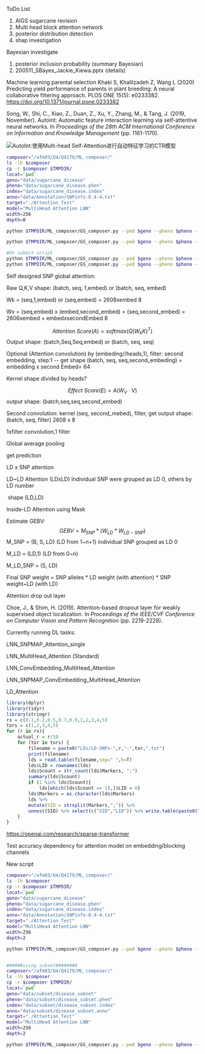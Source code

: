 ToDo List

1. AIGS sugarcane revision 
2. Multi head block attention network
3. posterior distribution detection
4. shap investigation 



Bayesian investigate

1. posterior inclusion probability (summary Bayesian)
2. 200511_SBayes_Jackie_Kiewa.pptx (details)

Machine learning parental selection
Khaki S, Khalilzadeh Z, Wang L (2020) Predicting yield performance of parents in plant breeding: A neural collaborative filtering approach. PLOS ONE 15(5): e0233382. https://doi.org/10.1371/journal.pone.0233382



Song, W., Shi, C., Xiao, Z., Duan, Z., Xu, Y., Zhang, M., & Tang, J. (2019, November). Autoint: Automatic feature interaction learning via self-attentive neural networks. In *Proceedings of the 28th ACM International Conference on Information and Knowledge Management* (pp. 1161-1170).

![AutoInt:使用Multi-head Self-Attention进行自动特征学习的CTR模型](https://picx.zhimg.com/v2-4875432d62160ab97a87a17d900dd704_720w.jpg?source=172ae18b)

```bash
composer="/afm03/Q4/Q4179/ML_composer/"
ls -lh $composer
cp -r $composer $TMPDIR/
locat=`pwd`
geno="data/sugarcane_disease"
pheno="data/sugarcane_disease.phen"
index="data/sugarcane_disease.index"
anno="data/Annotation/SNPinfo-0.4-4.txt"
target="./Attention_Test"
model="MultiHead Attention LNN"
width=256
depth=0

python $TMPDIR/ML_composer/GS_composer.py --ped $geno --pheno $pheno --mpheno 1 --index $index --annotation $anno --trait smut --width $width --depth $depth --model "MultiHead Attention LNN" -o $target --quiet 0 --plot --epoch 10 --num-heads 2 --batch 2 --lr 0.0001

python $TMPDIR/ML_composer/GS_composer.py --ped $geno --pheno $pheno --mpheno 1 --index $index --trait smut --width $width --depth $depth --model "Attention CNN" -o $target --quiet 1 --plot --epoch 15 --num-heads 2 --lr 0.001 --residual --batch 8

#On submit script
python $TMPDIR/ML_composer/GS_composer.py --ped $geno --pheno $pheno --mpheno 1 --index $index --trait smut --width $width --depth $depth --model "Attention CNN" -o $target --quiet 0 --plot --epoch 80 --num-heads 2 --lr 0.01 --residual
python $TMPDIR/ML_composer/GS_composer.py --ped $geno --pheno $pheno --mpheno 2 --index $index --trait pachy --width $width --depth $depth --model "Attention CNN" -o $target --quiet 0 --plot --epoch 80 --num-heads 2 --lr 0.01 --residual
```



Self designed SNP global attention:

Raw Q,K,V shape: (batch, seq, 1,embed) or (batch, seq, embed)

Wk = (seq,1,embed) or (seq,embed) = 2608xembed 8 

Wv = (seq,embed) x (embed,second_embed) = (seq,second_embed) = 2606xembed + embedxsecondEmbed 8


$$
Attention\ Score (A) = softmax(Q(W_kK)^T)
$$
Output shape: (batch,Seq,Seq,embed) or (batch, seq, seq) 

Optional (Attention convolution) by (embeding//heads,1), filter: second embedding, step:1 -- get shape (batch, seq, seq,second_embeding) = embedding x second Embed= 64

Kernel shape divided by heads?


$$
Effect\ Score (E) = A(W_V \cdot V)
$$
output shape: (batch,seq,seq,second_embed)

Second convolution: kernel (seq, second_mebed), filter, get output shape: (batch, seq, filter) 2608 x 8

1xfilter convolution,1 filter

Global average pooling

get prediction



LD x SNP attention

LD~LD Attention (LDxLD) Individual SNP were grouped as LD 0, others by LD number

​	shape (LD,LD)

Inside-LD Attention using Mask

Estimate GEBV:
$$
GEBV = M_{SNP} * (W_{LD}*W_{LD-SNP}) 
$$
M_SNP = (B, S, LD) (LD from 1~n+1) individual SNP grouped as LD 0

M_LD = (LD,1) (LD from 0~n)

M_LD_SNP = (S, LD) 

Final SNP weight = SNP alleles * LD weight (with attention) * SNP weight~LD (with LD)



Attention drop out layer

 Choe, J., & Shim, H. (2019). Attention-based dropout layer for weakly supervised object localization. In *Proceedings of the IEEE/CVF Conference on Computer Vision and Pattern Recognition* (pp. 2219-2228).



Currently running DL tasks:

LNN_SNPMAP_Attention_single 

LNN_MultiHead_Attention (Standard)

LNN_ConvEmbedding_MultiHead_Attention

LNN_SNPMAP_ConvEmbedding_MultiHead_Attention

LD_Attention



```R
library(dplyr)
library(tidyr)
library(stringr)
rs = c(0.1,0.2,0.5,0.7,0.9,1,2,3,4,5)
tors = c(1,2,3,4,5)
for (r in rs){
	actual_r = r/10
	for (tor in tors) {
        filename = paste0("LDs/LD-SNPs-",r,"-",tor,".txt")
        print(filename)
        lds = read.table(filename,sep=" ",h=T)
        lds$LID = rownames(lds)
		lds$Scount = str_count(lds$Markers, ";")
        summary(lds$Scount)
        if (1 %in% lds$Scount){
        	lds[which(lds$Scount == 1),]$LID = 0}
        lds$Markers = as.character(lds$Markers)
        lds %>% 
		mutate(SID = strsplit(Markers,";")) %>% 
		unnest(SID) %>% select(c("SID","LID")) %>% write.table(paste0("SNP_LD_0/SNPinfo-",actual_r,"-",tor,".txt"),row.names=F,quote=F,col.names=T,sep="\t")
    }
}


```

https://openai.com/research/sparse-transformer



Test accuracy dependency for attention model on embedding/blocking channels



New script

```bash
composer="/afm03/Q4/Q4179/ML_composer/"
ls -lh $composer
cp -r $composer $TMPDIR/
locat=`pwd`
geno="data/sugarcane_disease"
pheno="data/sugarcane_disease.phen"
index="data/sugarcane_disease.index"
anno="data/Annotation/SNPinfo-0.4-4.txt"
target="./Attention_Test"
model="MultiHead Attention LNN"
width=256
depth=2

python $TMPDIR/ML_composer/GS_composer.py --ped $geno --pheno $pheno --mpheno 1 --index $index --annotation $anno --trait smut --width $width --depth $depth --model "MultiHead Attention LNN" -o $target --quiet 1 --round 1 --plot --epoch 10 --embedding 64 --num-heads 1 --batch 12 --lr 0.0001 --residual


######using subset########
composer="/afm03/Q4/Q4179/ML_composer/"
ls -lh $composer
cp -r $composer $TMPDIR/
locat=`pwd`
geno="data/subset/disease_subset"
pheno="data/subset/disease_subset.phen"
index="data/subset/disease_subset.index"
anno="data/subset/disease_subset.anno"
target="./Attention_Test"
model="MultiHead Attention LNN"
width=256
depth=2

python $TMPDIR/ML_composer/GS_composer.py --ped $geno --pheno $pheno --mpheno 1 --index $index --annotation $anno --trait smut --width $width --depth $depth --model "MultiHead Attention LNN" -o $target --quiet 1 --round 1 --plot --epoch 10 --embedding 64 --num-heads 1 --batch 64 --lr 0.0001 --residual
```

